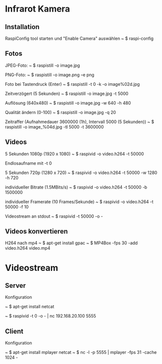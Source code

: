 # Infrarot Kamera 

## Installation
RaspiConfig tool starten und "Enable Camera" auswählen
~ $ raspi-config

## Fotos

JPEG-Foto:
~ $ raspistill -o image.jpg

PNG-Foto:
~ $ raspistill -o image.png –e png

Foto bei Tastendruck (Enter)
~ $ raspistill -t 0 -k -o image%02d.jpg

Zeitverzögert (5 Sekunden)
~ $ raspistill -o image.jpg -t 5000

Auflösung (640x480)
~ $ raspistill -o image.jpg -w 640 -h 480

Qualität ändern (0-100)
~ $ raspistill -o image.jpg -q 20

Zeitraffer (Aufnahmedauer 3600000 (1h), Intervall 5000 (5 Sekunden))
~ $ raspistill -o image_%04d.jpg -tl 5000 -t 3600000

## Videos

5 Sekunden 1080p (1920 x 1080)
~ $ raspivid -o video.h264 -t 50000

Endlosaufname mit -t 0

5 Sekunden 720p (1280 x 720)
~ $ raspivid -o video.h264 -t 50000 -w 1280 -h 720

individueller Bitrate (1.5MBits/s)
~ $ raspivid -o video.h264 -t 50000 -b 1500000

individueller Framerate (10 Frames/Sekunde)
~ $ raspivid -o video.h264 -t 50000 -f 10

Videostream an stdout
~ $ raspivid -t 50000 -o -

## Videos konvertieren

H264 nach mp4
~ $ apt-get install gpac
~ $ MP4Box -fps 30 -add video.h264 video.mp4

# Videostream

## Server
Konfiguration

~ $ apt-get install netcat

~ $ raspivid -t 0 -o - | nc 192.168.20.100 5555


## Client

Konfiguration

~ $ apt-get install mplayer netcat
~ $ nc -l -p 5555 | mplayer -fps 31 -cache 1024 -
